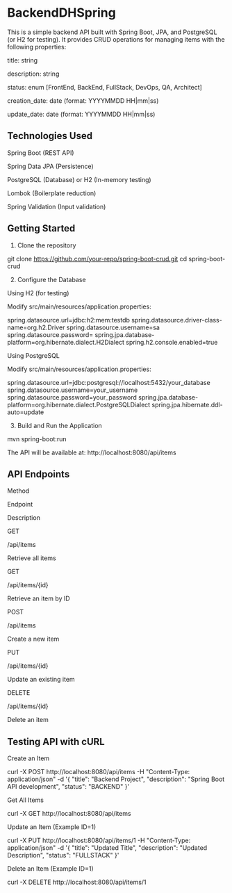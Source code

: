 # BackendDHSpring

This is a simple backend API built with Spring Boot, JPA, and PostgreSQL (or H2 for testing). It provides CRUD operations for managing items with the following properties:

title: string

description: string

status: enum [FrontEnd, BackEnd, FullStack, DevOps, QA, Architect]

creation_date: date (format: YYYYMMDD HH|mm|ss)

update_date: date (format: YYYYMMDD HH|mm|ss)

## Technologies Used

Spring Boot (REST API)

Spring Data JPA (Persistence)

PostgreSQL (Database) or H2 (In-memory testing)

Lombok (Boilerplate reduction)

Spring Validation (Input validation)

## Getting Started

1. Clone the repository

git clone https://github.com/your-repo/spring-boot-crud.git
cd spring-boot-crud

2. Configure the Database

Using H2 (for testing)

Modify src/main/resources/application.properties:

spring.datasource.url=jdbc:h2:mem:testdb
spring.datasource.driver-class-name=org.h2.Driver
spring.datasource.username=sa
spring.datasource.password=
spring.jpa.database-platform=org.hibernate.dialect.H2Dialect
spring.h2.console.enabled=true

Using PostgreSQL

Modify src/main/resources/application.properties:

spring.datasource.url=jdbc:postgresql://localhost:5432/your_database
spring.datasource.username=your_username
spring.datasource.password=your_password
spring.jpa.database-platform=org.hibernate.dialect.PostgreSQLDialect
spring.jpa.hibernate.ddl-auto=update

3. Build and Run the Application

mvn spring-boot:run

The API will be available at: http://localhost:8080/api/items

## API Endpoints

Method

Endpoint

Description

GET

/api/items

Retrieve all items

GET

/api/items/{id}

Retrieve an item by ID

POST

/api/items

Create a new item

PUT

/api/items/{id}

Update an existing item

DELETE

/api/items/{id}

Delete an item

## Testing API with cURL

Create an Item

curl -X POST http://localhost:8080/api/items -H "Content-Type: application/json" -d '{
    "title": "Backend Project",
    "description": "Spring Boot API development",
    "status": "BACKEND"
}'

Get All Items

curl -X GET http://localhost:8080/api/items

Update an Item (Example ID=1)

curl -X PUT http://localhost:8080/api/items/1 -H "Content-Type: application/json" -d '{
    "title": "Updated Title",
    "description": "Updated Description",
    "status": "FULLSTACK"
}'

Delete an Item (Example ID=1)

curl -X DELETE http://localhost:8080/api/items/1


